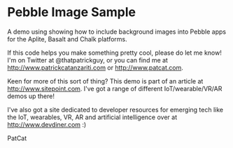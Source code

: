 # Pebble Image Sample
A demo using showing how to include background images into Pebble apps for the Aplite, Basalt and Chalk platforms.

If this code helps you make something pretty cool, please do let me know! I'm on Twitter at @thatpatrickguy, or you can find me at http://www.patrickcatanzariti.com or http://www.patcat.com.

Keen for more of this sort of thing? This demo is part of an article at http://www.sitepoint.com. I've got a range of different IoT/wearable/VR/AR demos up there!

I've also got a site dedicated to developer resources for emerging tech like the IoT, wearables, VR, AR and artificial intelligence over at http://www.devdiner.com :)

PatCat
